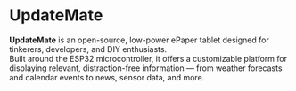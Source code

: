 # UpdateMate

**UpdateMate** is an open-source, low-power ePaper tablet designed for tinkerers, developers, and DIY enthusiasts.  
Built around the ESP32 microcontroller, it offers a customizable platform for displaying relevant, distraction-free information — from weather forecasts and calendar events to news, sensor data, and more.
